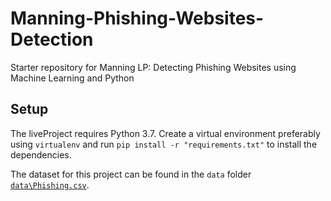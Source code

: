 # Manning-Phishing-Websites-Detection

Starter repository for Manning LP: Detecting Phishing Websites using Machine Learning and Python

## Setup

The liveProject requires Python 3.7. Create a virtual environment preferably using `virtualenv` and run `pip install -r "requirements.txt"` to install the dependencies. 

The dataset for this project can be found in the `data` folder [`data\Phishing.csv`](https://github.com/lalitsurampudi/Machine-Learning/tree/master/Manning/Phishing_Websites_Detection/data/Phishing.csv).
